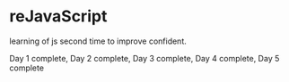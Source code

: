# reJavaScript
learning of js second time to improve confident.

Day 1 complete,
Day 2 complete,
Day 3 complete,
Day 4 complete,
Day 5 complete
